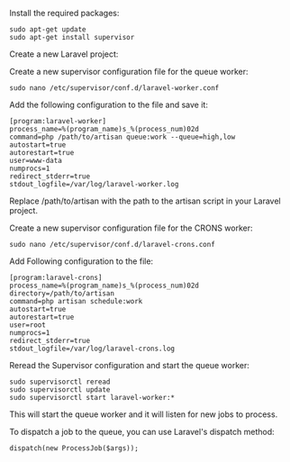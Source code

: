 Install the required packages:

```
sudo apt-get update
sudo apt-get install supervisor
```
Create a new Laravel project:

Create a new supervisor configuration file for the queue worker:

```
sudo nano /etc/supervisor/conf.d/laravel-worker.conf
```
Add the following configuration to the file and save it:

```
[program:laravel-worker]
process_name=%(program_name)s_%(process_num)02d
command=php /path/to/artisan queue:work --queue=high,low
autostart=true
autorestart=true
user=www-data
numprocs=1
redirect_stderr=true
stdout_logfile=/var/log/laravel-worker.log
```
Replace /path/to/artisan with the path to the artisan script in your Laravel project.

Create a new supervisor configuration file for the CRONS worker:

```
sudo nano /etc/supervisor/conf.d/laravel-crons.conf
```

Add Following configuration to the file:

```
[program:laravel-crons]
process_name=%(program_name)s_%(process_num)02d
directory=/path/to/artisan
command=php artisan schedule:work
autostart=true
autorestart=true
user=root
numprocs=1
redirect_stderr=true
stdout_logfile=/var/log/laravel-crons.log
```

Reread the Supervisor configuration and start the queue worker:

```
sudo supervisorctl reread
sudo supervisorctl update
sudo supervisorctl start laravel-worker:*
```
This will start the queue worker and it will listen for new jobs to process.

To dispatch a job to the queue, you can use Laravel's dispatch method:

```
dispatch(new ProcessJob($args));
```
